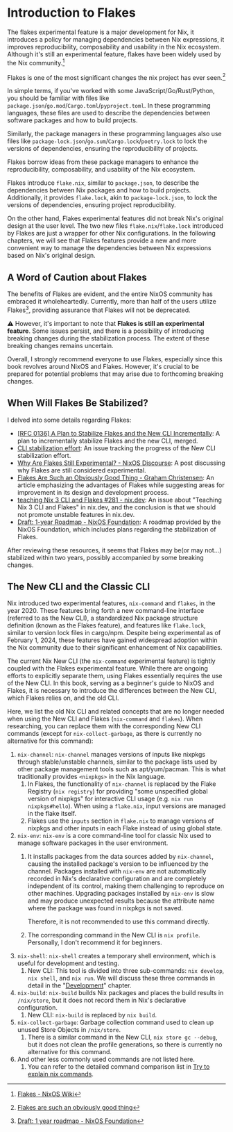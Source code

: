 # Introduction to Flakes

The flakes experimental feature is a major development for Nix, it introduces a policy for
managing dependencies between Nix expressions, it improves reproducibility, composability
and usability in the Nix ecosystem. Although it's still an experimental feature, flakes
have been widely used by the Nix community.[^1]

Flakes is one of the most significant changes the nix project has ever seen.[^2]

In simple terms, if you've worked with some JavaScript/Go/Rust/Python, you should be
familiar with files like `package.json`/`go.mod`/`Cargo.toml`/`pyproject.toml`. In these
programming languages, these files are used to describe the dependencies between software
packages and how to build projects.

Similarly, the package managers in these programming languages also use files like
`package-lock.json`/`go.sum`/`Cargo.lock`/`poetry.lock` to lock the versions of
dependencies, ensuring the reproducibility of projects.

Flakes borrow ideas from these package managers to enhance the reproducibility,
composability, and usability of the Nix ecosystem.

Flakes introduce `flake.nix`, similar to `package.json`, to describe the dependencies
between Nix packages and how to build projects. Additionally, it provides `flake.lock`,
akin to `package-lock.json`, to lock the versions of dependencies, ensuring project
reproducibility.

On the other hand, Flakes experimental features did not break Nix's original design at the
user level. The two new files `flake.nix`/`flake.lock` introduced by Flakes are just a
wrapper for other Nix configurations. In the following chapters, we will see that Flakes
features provide a new and more convenient way to manage the dependencies between Nix
expressions based on Nix's original design.

## A Word of Caution about Flakes <Badge type="danger" text="caution" />

The benefits of Flakes are evident, and the entire NixOS community has embraced it
wholeheartedly. Currently, more than half of the users utilize Flakes[^3], providing
assurance that Flakes will not be deprecated.

:warning: However, it's important to note that **Flakes is still an experimental
feature**. Some issues persist, and there is a possibility of introducing breaking changes
during the stabilization process. The extent of these breaking changes remains uncertain.

Overall, I strongly recommend everyone to use Flakes, especially since this book revolves
around NixOS and Flakes. However, it's crucial to be prepared for potential problems that
may arise due to forthcoming breaking changes.

## When Will Flakes Be Stabilized?

I delved into some details regarding Flakes:

- [[RFC 0136] A Plan to Stabilize Flakes and the New CLI Incrementally](https://github.com/NixOS/rfcs/pull/136):
  A plan to incrementally stabilize Flakes and the new CLI, merged.
- [CLI stabilization effort](https://github.com/NixOS/nix/issues/7701): An issue tracking
  the progress of the New CLI stabilization effort.
- [Why Are Flakes Still Experimental? - NixOS Discourse](https://discourse.nixos.org/t/why-are-flakes-still-experimental/29317):
  A post discussing why Flakes are still considered experimental.
- [Flakes Are Such an Obviously Good Thing - Graham Christensen](https://grahamc.com/blog/flakes-are-an-obviously-good-thing/):
  An article emphasizing the advantages of Flakes while suggesting areas for improvement
  in its design and development process.
- [ teaching Nix 3 CLI and Flakes #281 - nix.dev](https://github.com/NixOS/nix.dev/issues/281):
  An issue about "Teaching Nix 3 CLI and Flakes" in nix.dev, and the conclusion is that we
  should not promote unstable features in nix.dev.
- [Draft: 1-year Roadmap - NixOS Foundation](https://nixos-foundation.notion.site/1-year-roadmap-0dc5c2ec265a477ea65c549cd5e568a9):
  A roadmap provided by the NixOS Foundation, which includes plans regarding the
  stabilization of Flakes.

After reviewing these resources, it seems that Flakes may be(or may not...) stabilized
within two years, possibly accompanied by some breaking changes.

## The New CLI and the Classic CLI

Nix introduced two experimental features, `nix-command` and `flakes`, in the year 2020.
These features bring forth a new command-line interface (referred to as the New CLI), a
standardized Nix package structure definition (known as the Flakes feature), and features
like `flake.lock`, similar to version lock files in cargo/npm. Despite being experimental
as of February 1, 2024, these features have gained widespread adoption within the Nix
community due to their significant enhancement of Nix capabilities.

The current Nix New CLI (the `nix-command` experimental feature) is tightly coupled with
the Flakes experimental feature. While there are ongoing efforts to explicitly separate
them, using Flakes essentially requires the use of the New CLI. In this book, serving as a
beginner's guide to NixOS and Flakes, it is necessary to introduce the differences between
the New CLI, which Flakes relies on, and the old CLI.

Here, we list the old Nix CLI and related concepts that are no longer needed when using
the New CLI and Flakes (`nix-command` and `flakes`). When researching, you can replace
them with the corresponding New CLI commands (except for `nix-collect-garbage`, as there
is currently no alternative for this command):

1. `nix-channel`: `nix-channel` manages versions of inputs like nixpkgs through
   stable/unstable channels, similar to the package lists used by other package
   management tools such as apt/yum/pacman. This is what traditionally provides
   `<nixpkgs>` in the Nix language.
   1. In Flakes, the functionality of `nix-channel` is replaced by
      the Flake Registry (`nix registry`) for providing "some unspecified global
      version of nixpkgs" for interactive CLI usage (e.g. `nix run nixpkgs#hello`).
      When using a `flake.nix`, input versions are managed in the flake itself.
   2. Flakes use the `inputs` section in `flake.nix` to manage
      versions of nixpkgs and other inputs in each Flake instead of using
      global state.
2. `nix-env`: `nix-env` is a core command-line tool for classic Nix used to manage
   software packages in the user environment.
   1. It installs packages from the data sources added by `nix-channel`, causing the
      installed package's version to be influenced by the channel. Packages installed with
      `nix-env` are not automatically recorded in Nix's declarative configuration and are
      completely independent of its control, making them challenging to reproduce on other
      machines. Upgrading packages installed by `nix-env` is slow and may
      produce unexpected results because the attribute name where the package
      was found in nixpkgs is not saved.

      Therefore, it is not recommended to use this command directly.
   2. The corresponding command in the New CLI is `nix profile`. Personally, I don't
      recommend it for beginners.
3. `nix-shell`: `nix-shell` creates a temporary shell environment, which is useful for
   development and testing.
   1. New CLI: This tool is divided into three sub-commands: `nix develop`, `nix shell`,
      and `nix run`. We will discuss these three commands in detail in the
      "[Development](../development/intro.md)" chapter.
4. `nix-build`: `nix-build` builds Nix packages and places the build results in
   `/nix/store`, but it does not record them in Nix's declarative configuration.
   1. New CLI: `nix-build` is replaced by `nix build`.
5. `nix-collect-garbage`: Garbage collection command used to clean up unused Store Objects
   in `/nix/store`.
   1. There is a similar command in the New CLI, `nix store gc --debug`, but it does not
      clean the profile generations, so there is currently no alternative for this
      command.
6. And other less commonly used commands are not listed here.
   1. You can refer to the detailed command comparison list in
      [Try to explain nix commands](https://qiita.com/Sumi-Sumi/items/6de9ee7aab10bc0dbead?_x_tr_sl=auto&_x_tr_tl=en&_x_tr_hl=en).

[^1]: [Flakes - NixOS Wiki](https://wiki.nixos.org/wiki/Flakes)
[^2]:
    [Flakes are such an obviously good thing](https://grahamc.com/blog/flakes-are-an-obviously-good-thing/)

[^3]:
    [Draft: 1 year roadmap - NixOS Foundation](https://nixos-foundation.notion.site/1-year-roadmap-0dc5c2ec265a477ea65c549cd5e568a9)
